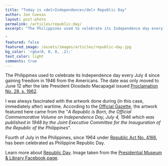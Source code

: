 ```yaml
---
title: "Today is <del>Independence</del> Republic Day"
author: Jon Cuevas
layout: post-photo
permalink: /articles/republic-day/
excerpt: "The Philippines used to celebrate its Independence day every July 4 since gaining freedom in 1946 from the Americans. The date was only moved to June 12 after the late President Diosdado Macapagal issued Proclamation No. 28, s. 1962.

"
featured: false
featured_image: /assets/images/articles/republic-day.jpg
bg_color: 'rgba(0, 0, 0, .2);'
text_color: light
comments: true
---
```

<p class="lead">The Philippines used to celebrate its Independence day every July 4 since gaining freedom in 1946 from the Americans. The date was only moved to June 12 after the late President Diosdado Macapagal issued <a href="http://www.gov.ph/1962/05/12/proclamation-no-28-s-1962/">Proclamation No. 28, s. 1962</a>.</p>

I was always fascinated with the artwork done during (in this case, immediately after) wartime. According to the [Official Gazette][4], the artwork featured here came from the "_A Republic is Born, the Official Commemorative Volume on Independence Day, July 4, 1946 which was published in 1948 by the Joint Executive Committee for the Inauguration of the Republic of the Philippines_". 

Fourth of July in the Philippines, since 1964 under [Republic Act No. 4166][5], has been celebrated as Philippine Republic Day.

Learn more about [Republic Day][3]. Image taken from the [Presidential Museum & Library Facebook page][1].

[1]: https://www.facebook.com/malacanang/photos/a.289115291116751.84096.153052724723009/861240800570861
[2]: http://www.gov.ph/1962/05/12/proclamation-no-28-s-1962/
[3]: http://malacanang.gov.ph/4230-republic-day/
[4]: http://www.gov.ph/republic-day/
[5]: http://www.gov.ph/1964/08/04/republic-act-no-4166/